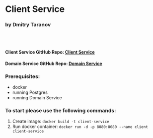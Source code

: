 # Client Service
### by Dmitry Taranov
<br></br>
#### Client Service GitHub Repo: [Client Service](https://github.com/TaranovDmitry/ClientService)
#### Domain Service GitHub Repo: [Domain Service](https://github.com/TaranovDmitry/DomainMicroservice)

### Prerequisites:
- docker
- running Postgres
- running Domain Service 

### To start please use the following commands:
1. Create image: ``docker build -t client-service``
2. Run docker container: ``docker run -d -p 8080:8080 --name client client-service``

